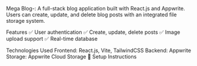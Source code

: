 Mega Blog-:
A full-stack blog application built with React.js and Appwrite. Users can create, update, and delete blog posts with an integrated file storage system.

Features
✅ User authentication
✅ Create, update, delete posts
✅ Image upload support
✅ Real-time database

Technologies Used
Frontend: React.js, Vite, TailwindCSS
Backend: Appwrite
Storage: Appwrite Cloud Storage
🚀 Setup Instructions
